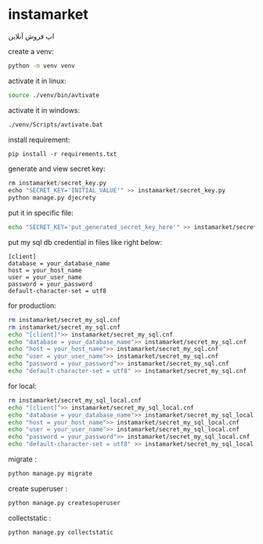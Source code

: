 # instamarket
اپ فروش آنلاین


create a venv:
```bash
python -m venv venv
```
activate it in linux:
```bash
source ./venv/bin/avtivate
```
activate it in windows:
```bash
./venv/Scripts/avtivate.bat
```
install requirement:
```python
pip install -r requirements.txt
```

generate and view secret key:
```python
rm instamarket/secret_key.py
echo "SECRET_KEY='INITIAL_VALUE'" >> instamarket/secret_key.py
python manage.py djecrety
```
put it in specific file:
```bash
echo "SECRET_KEY='put_generated_secret_key_here'" >> instamarket/secret_key.py
```


put my sql db credential in files like right below:

```
[client]
database = your_database_name
host = your_host_name
user = your_user_name
password = your_password
default-character-set = utf8
```
for production:
```bash
rm instamarket/secret_my_sql.cnf
rm instamarket/secret_my_sql.cnf
echo "[client]">> instamarket/secret_my_sql.cnf
echo "database = your_database_name">> instamarket/secret_my_sql.cnf
echo "host = your_host_name">> instamarket/secret_my_sql.cnf
echo "user = your_user_name">> instamarket/secret_my_sql.cnf
echo "password = your_password">> instamarket/secret_my_sql.cnf
echo "default-character-set = utf8" >> instamarket/secret_my_sql.cnf
```
for local:
```bash
rm instamarket/secret_my_sql_local.cnf
echo "[client]">> instamarket/secret_my_sql_local.cnf
echo "database = your_database_name">> instamarket/secret_my_sql_local.cnf
echo "host = your_host_name">> instamarket/secret_my_sql_local.cnf
echo "user = your_user_name">> instamarket/secret_my_sql_local.cnf
echo "password = your_password">> instamarket/secret_my_sql_local.cnf
echo "default-character-set = utf8" >> instamarket/secret_my_sql_local.cnf
```



migrate : 
```python
python manage.py migrate
```

create superuser : 
```python
python manage.py createsuperuser
```

collectstatic : 
```python
python manage.py collectstatic
```
